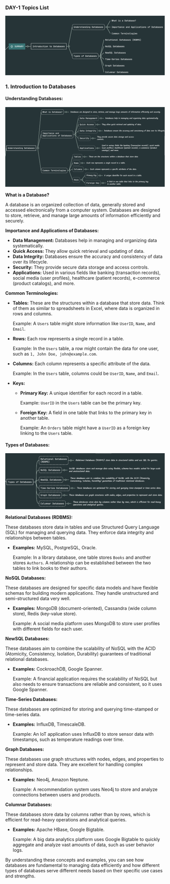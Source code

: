 ### DAY-1 Topics List

![DAY-1 Topics list](Images/summary.png)

### 1. Introduction to Databases

#### Understanding Databases:

![DAY-1 Understanding database](Images/understandingDatabase.png)

**What is a Database?**

A database is an organized collection of data, generally stored and accessed electronically from a computer system. Databases are designed to store, retrieve, and manage large amounts of information efficiently and securely.

**Importance and Applications of Databases:**

- **Data Management:** Databases help in managing and organizing data systematically.
- **Quick Access:** They allow quick retrieval and updating of data.
- **Data Integrity:** Databases ensure the accuracy and consistency of data over its lifecycle.
- **Security:** They provide secure data storage and access controls.
- **Applications:** Used in various fields like banking (transaction records), social media (user profiles), healthcare (patient records), e-commerce (product catalogs), and more.

**Common Terminologies:**

- **Tables:** These are the structures within a database that store data. Think of them as similar to spreadsheets in Excel, where data is organized in rows and columns.
  
  Example: A `Users` table might store information like `UserID`, `Name`, and `Email`.

- **Rows:** Each row represents a single record in a table.
  
  Example: In the `Users` table, a row might contain the data for one user, such as `1, John Doe, john@example.com`.

- **Columns:** Each column represents a specific attribute of the data.
  
  Example: In the `Users` table, columns could be `UserID`, `Name`, and `Email`.

- **Keys:**
  - **Primary Key:** A unique identifier for each record in a table.
    
    Example: `UserID` in the `Users` table can be the primary key.
  - **Foreign Key:** A field in one table that links to the primary key in another table.
    
    Example: An `Orders` table might have a `UserID` as a foreign key linking to the `Users` table.

#### Types of Databases:

![DAY-1 Understanding database](Images/databaseTypes.png)

**Relational Databases (RDBMS):**

These databases store data in tables and use Structured Query Language (SQL) for managing and querying data. They enforce data integrity and relationships between tables.

- **Examples:** MySQL, PostgreSQL, Oracle.
  
  Example: In a library database, one table stores `Books` and another stores `Authors`. A relationship can be established between the two tables to link books to their authors.

**NoSQL Databases:**

These databases are designed for specific data models and have flexible schemas for building modern applications. They handle unstructured and semi-structured data very well.

- **Examples:** MongoDB (document-oriented), Cassandra (wide column store), Redis (key-value store).
  
  Example: A social media platform uses MongoDB to store user profiles with different fields for each user.

**NewSQL Databases:**

These databases aim to combine the scalability of NoSQL with the ACID (Atomicity, Consistency, Isolation, Durability) guarantees of traditional relational databases.

- **Examples:** CockroachDB, Google Spanner.
  
  Example: A financial application requires the scalability of NoSQL but also needs to ensure transactions are reliable and consistent, so it uses Google Spanner.

**Time-Series Databases:**

These databases are optimized for storing and querying time-stamped or time-series data.

- **Examples:** InfluxDB, TimescaleDB.
  
  Example: An IoT application uses InfluxDB to store sensor data with timestamps, such as temperature readings over time.

**Graph Databases:**

These databases use graph structures with nodes, edges, and properties to represent and store data. They are excellent for handling complex relationships.

- **Examples:** Neo4j, Amazon Neptune.
  
  Example: A recommendation system uses Neo4j to store and analyze connections between users and products.

**Columnar Databases:**

These databases store data by columns rather than by rows, which is efficient for read-heavy operations and analytical queries.

- **Examples:** Apache HBase, Google Bigtable.
  
  Example: A big data analytics platform uses Google Bigtable to quickly aggregate and analyze vast amounts of data, such as user behavior logs.

By understanding these concepts and examples, you can see how databases are fundamental to managing data efficiently and how different types of databases serve different needs based on their specific use cases and strengths.
